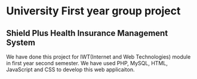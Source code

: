 # University First year group project 

## Shield Plus Health Insurance Management System

We have done this project for IWT(Internet and Web Technologies) module in first year second semester. We have used PHP, MySQL, HTML, JavaScript and CSS to develop this web applicaiton.
